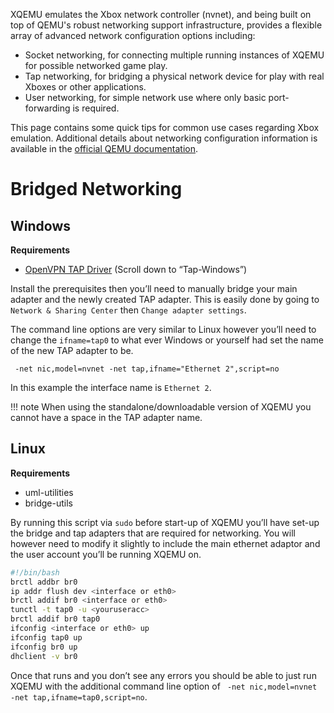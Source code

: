 XQEMU emulates the Xbox network controller (nvnet), and being built on top of
QEMU's robust networking support infrastructure, provides a flexible array of
advanced network configuration options including:

- Socket networking, for connecting multiple running instances of XQEMU for
  possible networked game play.
- Tap networking, for bridging a physical network device for play with real
  Xboxes or other applications.
- User networking, for simple network use where only basic port-forwarding is
  required.

This page contains some quick tips for common use cases regarding Xbox
emulation. Additional details about networking configuration information is
available in the [official QEMU
documentation](https://wiki.qemu.org/Documentation/Networking).

# Bridged Networking

## Windows

__Requirements__
- [OpenVPN TAP Driver](https://openvpn.net/index.php/open-source/downloads.html) (Scroll down to “Tap-Windows”)

Install the prerequisites then you’ll need to manually bridge your main adapter and the newly created TAP adapter. This is easily done by going to `Network & Sharing Center` then `Change adapter settings`.

The command line options are very similar to Linux however you’ll need to change the `ifname=tap0` to what ever Windows or yourself had set the name of the new TAP adapter to be.

` -net nic,model=nvnet -net tap,ifname="Ethernet 2",script=no`

In this example the interface name is `Ethernet 2`.

!!! note
    When using the standalone/downloadable version of XQEMU you cannot have a space in the TAP adapter name.

## Linux

__Requirements__
- uml-utilities
- bridge-utils

By running this script via `sudo` before start-up of XQEMU you’ll have set-up the bridge and tap adapters that are required for networking. You will however need to modify it slightly to include the main ethernet adaptor and the user account you’ll be running XQEMU on.

```bash
#!/bin/bash
brctl addbr br0
ip addr flush dev <interface or eth0>
brctl addif br0 <interface or eth0>
tunctl -t tap0 -u <youruseracc>
brctl addif br0 tap0
ifconfig <interface or eth0> up
ifconfig tap0 up
ifconfig br0 up
dhclient -v br0
```

Once that runs and you don’t see any errors you should be able to just run XQEMU with the additional command line option of ` -net nic,model=nvnet -net tap,ifname=tap0,script=no`.
